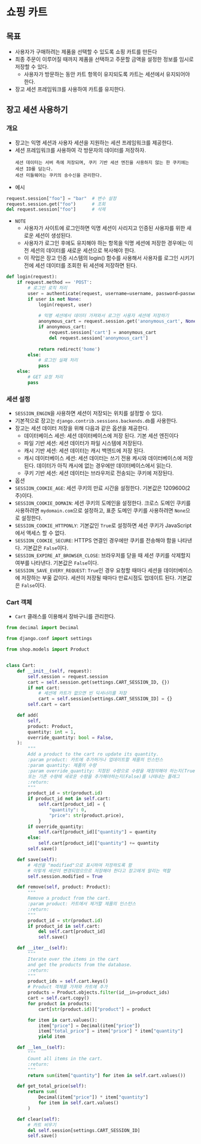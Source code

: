 # 쇼핑 카트

## 목표

- 사용자가 구매하려는 제품을 선택할 수 있도록 쇼핑 카트를 만든다
- 최종 주문이 이루어질 때까지 제품을 선택하고 주문할 금액을 설정한 정보를 임시로 저장할 수 있다.
    - 사용자가 방문하는 동안 카트 항목이 유지되도록 카트는 세션에서 유지되어야 한다.
- 장고 세션 프레임워크를 사용하여 카트를 유지한다.

## 장고 세션 사용하기

### 개요
- 장고는 익명 세션과 사용자 세션을 지원하는 세션 프레임워크를 제공한다.
- 세션 프레임워크를 사용하여 각 방문자의 데이터를 저장하자.
    ```text
    세션 데이터는 서버 측에 저장되며, 쿠키 기반 세션 엔진을 사용하지 않는 한 쿠키에는 세션 ID를 담는다.
    세션 미들웨어는 쿠키의 송수신을 관리한다.
    ```
- 예시
```python
request.session["foo"] = "bar"  # 변수 설정
request.session.get("foo")      # 조회
del request.session["foo"]      # 삭제
```

- `NOTE`
  - 사용자가 사이트에 로그인하면 익명 세션이 사리지고 인증된 사용자를 위한 새로운 세션이 생성된다.
  - 사용자가 로그인 후에도 유지해야 하는 항목을 익명 세션에 저장한 경우에는 이전 세션의 데이터를 새로운 세션으로 복사해야 한다.
  - 이 작업은 장고 인증 시스템의 login() 함수를 사용해서 사용자를 로그인 시키기 전에 세션 데이터를 조회한 뒤 세션에 저장하면 된다.
```python
def login(request):
    if request.method == 'POST':
        # 로그인 로직 처리
        user = authenticate(request, username=username, password=password)
        if user is not None:
            login(request, user)
            
            # 익명 세션에서 데이터 가져와서 로그인 사용자 세션에 저장하기
            anonymous_cart = request.session.get('anonymous_cart', None)
            if anonymous_cart:
                request.session['cart'] = anonymous_cart
                del request.session['anonymous_cart']
            
            return redirect('home')
        else:
            # 로그인 실패 처리
            pass
    else:
        # GET 요청 처리
        pass
```

### 세션 설정

- `SESSION_ENGIN`을 사용하면 세션이 저장되는 위치를 설정할 수 있다.
- 기본적으로 장고는 `django.contrib.sessions.backends.db`를 사용한다.
- 장고는 세션 데이터 저장을 위해 다음과 같은 옵션을 제공한다.
  - 데이터베이스 세션: 세션 데이터베이스에 저장 된다. 기본 세션 엔진이다
  - 파일 기반 세션: 세션 데이터가 파일 시스템에 저장된다.
  - 캐시 기반 세션: 세션 데이터는 캐시 백엔드에 저장 된다.
  - 캐시 데이터베이스 세션: 세션 데이터는 쓰기 전용 케시와 데이터베이스에 저장된다. 데이터가 아직 캐시에 없는 경우에만 데이터베이스에서 읽는다.
  - 쿠키 기반 세션: 세션 데이터는 브라우저로 전송되는 쿠키에 저장된다.
- 옵션
- `SESSION_COOKIE_AGE`: 세션 쿠키의 만료 시간을 설정한다. 기본값은 1209600(2주)이다.
- `SESSION_COOKIE_DOMAIN`: 세션 쿠키의 도메인을 설정한다. 크로스 도메인 쿠키를 사용하려면 `mydomain.com`으로 설정하고, 표준 도메인 쿠키를 사용하려면 `None`으로 설정한다.
- `SESSION_COOKIE_HTTPONLY`: 기본값인 `True`로 설정하면 세션 쿠키가 JavaScript에서 액세스 할 수 없다.
- `SESSION_COOKIE_SECURE`: HTTPS 연결인 경우에만 쿠키를 전송해야 함을 나타낸다. 기본값은 `False`이다.
- `SESSION_EXPIRE_AT_BROWSER_CLOSE`: 브라우저를 닫을 때 세션 쿠키를 삭제할지 여부를 나타낸다. 기본값은 `False`이다.
- `SESSION_SAVE_EVERY_REQUEST`: `True`인 경우 요청할 때마다 세션을 데이터베이스에 저장하는 부울 값이다. 세션이 저장될 때마다 만료시점도 업데이트 된다. 기본값은 `False`이다.

### Cart 객체
- `Cart` 클래스를 이용해서 장바구니를 관리한다. 

```python
from decimal import Decimal

from django.conf import settings

from shop.models import Product


class Cart:
    def __init__(self, request):
        self.session = request.session
        cart = self.session.get(settings.CART_SESSION_ID, {})
        if not cart:
            # 세션에 카트가 없으면 빈 딕셔너리를 저장
            cart = self.session[settings.CART_SESSION_ID] = {}
        self.cart = cart

    def add(
        self,
        product: Product,
        quantity: int = 1,
        override_quantity: bool = False,
    ):
        """
        Add a product to the cart ro update its quantity.
        :param product: 카트에 추가허거나 업데이트할 제품의 인스턴스
        :param quantity: 제품의 수량
        :param override_quantity: 지정된 수량으로 수량을 재정의해야 하는지(True)
        또는 기존 수량에 새로운 수량을 추가해야하는지(False)를 나태내는 플래그
        :return:
        """
        product_id = str(product.id)
        if product_id not in self.cart:
            self.cart[product_id] = {
                "quantity": 0,
                "price": str(product.price),
            }
        if override_quantity:
            self.cart[product_id]["quantity"] = quantity
        else:
            self.cart[product_id]["quantity"] += quantity
        self.save()

    def save(self):
        # 세션을 "modified"으로 표시하여 저장하도록 함
        # 이렇게 세션이 변경되었으므르 저장해야 한다고 장고에게 알리는 역할
        self.session.modified = True

    def remove(self, product: Product):
        """
        Remove a product from the cart.
        :param product: 카트에서 제거할 제품의 인스턴스
        :return:
        """
        product_id = str(product.id)
        if product_id in self.cart:
            del self.cart[product_id]
            self.save()

    def __iter__(self):
        """
        Iterate over the items in the cart
        and get the products from the database.
        :return:
        """
        product_ids = self.cart.keys()
        # Product 객체를 가져와 카트에 추가
        products = Product.objects.filter(id__in=product_ids)
        cart = self.cart.copy()
        for product in products:
            cart[str(product.id)]["product"] = product

        for item in cart.values():
            item["price"] = Decimal(item["price"])
            item["total_price"] = item["price"] * item["quantity"]
            yield item

    def __len__(self):
        """
        Count all items in the cart.
        :return:
        """
        return sum(item["quantity"] for item in self.cart.values())

    def get_total_price(self):
        return sum(
            Decimal(item["price"]) * item["quantity"]
            for item in self.cart.values()
        )

    def clear(self):
        # 카트 비우기
        del self.session[settings.CART_SESSION_ID]
        self.save()

```